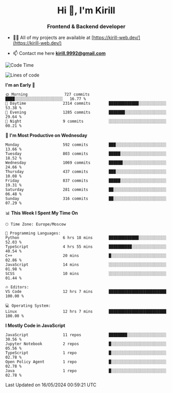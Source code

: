 <h1 align="center">Hi 👋, I'm Kirill</h1>
<h3 align="center">Frontend & Backend developer</h3>

- 👨‍💻 All of my projects are available at [https://kirill-web.dev/](https://kirill-web.dev/)

- 📫 Contact me here **kirill.9992@gmail.com**











<!--START_SECTION:waka-->
![Code Time](http://img.shields.io/badge/Code%20Time-1%2C786%20hrs%2044%20mins-blue)

![Lines of code](https://img.shields.io/badge/From%20Hello%20World%20I%27ve%20Written-4.5%20million%20lines%20of%20code-blue)

**I'm an Early 🐤** 

```text
🌞 Morning                727 commits         ████░░░░░░░░░░░░░░░░░░░░░   16.77 % 
🌆 Daytime                2314 commits        █████████████░░░░░░░░░░░░   53.38 % 
🌃 Evening                1285 commits        ███████░░░░░░░░░░░░░░░░░░   29.64 % 
🌙 Night                  9 commits           ░░░░░░░░░░░░░░░░░░░░░░░░░   00.21 % 
```
📅 **I'm Most Productive on Wednesday** 

```text
Monday                   592 commits         ███░░░░░░░░░░░░░░░░░░░░░░   13.66 % 
Tuesday                  803 commits         █████░░░░░░░░░░░░░░░░░░░░   18.52 % 
Wednesday                1069 commits        ██████░░░░░░░░░░░░░░░░░░░   24.66 % 
Thursday                 437 commits         ███░░░░░░░░░░░░░░░░░░░░░░   10.08 % 
Friday                   837 commits         █████░░░░░░░░░░░░░░░░░░░░   19.31 % 
Saturday                 281 commits         ██░░░░░░░░░░░░░░░░░░░░░░░   06.48 % 
Sunday                   316 commits         ██░░░░░░░░░░░░░░░░░░░░░░░   07.29 % 
```


📊 **This Week I Spent My Time On** 

```text
🕑︎ Time Zone: Europe/Moscow

💬 Programming Languages: 
Python                   6 hrs 18 mins       █████████████░░░░░░░░░░░░   52.03 % 
TypeScript               4 hrs 55 mins       ██████████░░░░░░░░░░░░░░░   40.54 % 
C++                      20 mins             █░░░░░░░░░░░░░░░░░░░░░░░░   02.86 % 
JavaScript               14 mins             ░░░░░░░░░░░░░░░░░░░░░░░░░   01.98 % 
SCSS                     10 mins             ░░░░░░░░░░░░░░░░░░░░░░░░░   01.44 % 

🔥 Editors: 
VS Code                  12 hrs 7 mins       █████████████████████████   100.00 % 

💻 Operating System: 
Linux                    12 hrs 7 mins       █████████████████████████   100.00 % 
```

**I Mostly Code in JavaScript** 

```text
JavaScript               11 repos            ████████░░░░░░░░░░░░░░░░░   30.56 % 
Jupyter Notebook         2 repos             █░░░░░░░░░░░░░░░░░░░░░░░░   05.56 % 
TypeScript               1 repo              █░░░░░░░░░░░░░░░░░░░░░░░░   02.78 % 
Open Policy Agent        1 repo              █░░░░░░░░░░░░░░░░░░░░░░░░   02.78 % 
Java                     1 repo              █░░░░░░░░░░░░░░░░░░░░░░░░   02.78 % 
```




 Last Updated on 16/05/2024 00:59:21 UTC
<!--END_SECTION:waka-->
